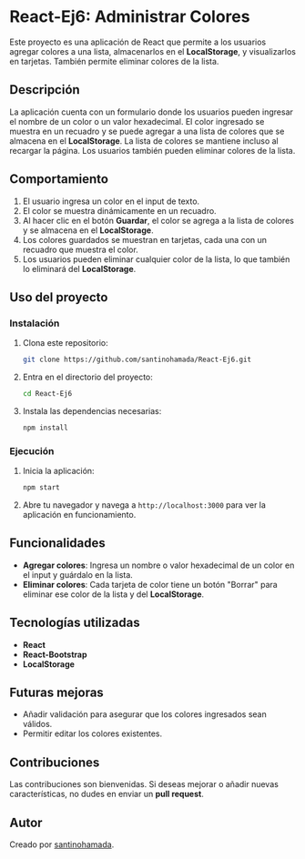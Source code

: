 # React-Ej6: Administrar Colores

Este proyecto es una aplicación de React que permite a los usuarios agregar colores a una lista, almacenarlos en el **LocalStorage**, y visualizarlos en tarjetas. También permite eliminar colores de la lista.

## Descripción

La aplicación cuenta con un formulario donde los usuarios pueden ingresar el nombre de un color o un valor hexadecimal. El color ingresado se muestra en un recuadro y se puede agregar a una lista de colores que se almacena en el **LocalStorage**. La lista de colores se mantiene incluso al recargar la página. Los usuarios también pueden eliminar colores de la lista.

## Comportamiento

1. El usuario ingresa un color en el input de texto.
2. El color se muestra dinámicamente en un recuadro.
3. Al hacer clic en el botón **Guardar**, el color se agrega a la lista de colores y se almacena en el **LocalStorage**.
4. Los colores guardados se muestran en tarjetas, cada una con un recuadro que muestra el color.
5. Los usuarios pueden eliminar cualquier color de la lista, lo que también lo eliminará del **LocalStorage**.

## Uso del proyecto

### Instalación

1. Clona este repositorio:
   ```bash
   git clone https://github.com/santinohamada/React-Ej6.git
   ```
2. Entra en el directorio del proyecto:
   ```bash
   cd React-Ej6
   ```
3. Instala las dependencias necesarias:
   ```bash
   npm install
   ```

### Ejecución

1. Inicia la aplicación:
   ```bash
   npm start
   ```
2. Abre tu navegador y navega a `http://localhost:3000` para ver la aplicación en funcionamiento.

## Funcionalidades

- **Agregar colores**: Ingresa un nombre o valor hexadecimal de un color en el input y guárdalo en la lista.
- **Eliminar colores**: Cada tarjeta de color tiene un botón "Borrar" para eliminar ese color de la lista y del **LocalStorage**.

## Tecnologías utilizadas

- **React**
- **React-Bootstrap**
- **LocalStorage**

## Futuras mejoras

- Añadir validación para asegurar que los colores ingresados sean válidos.
- Permitir editar los colores existentes.

## Contribuciones

Las contribuciones son bienvenidas. Si deseas mejorar o añadir nuevas características, no dudes en enviar un **pull request**.

## Autor

Creado por [santinohamada](https://github.com/santinohamada).
